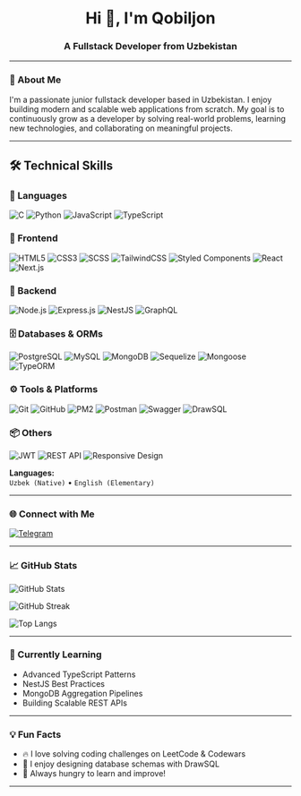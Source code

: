 <h1 align="center">Hi 👋, I'm Qobiljon</h1>
<h3 align="center">A Fullstack Developer from Uzbekistan</h3>

---

### 🚀 About Me

I'm a passionate junior fullstack developer based in Uzbekistan. I enjoy building modern and scalable web applications from scratch. My goal is to continuously grow as a developer by solving real-world problems, learning new technologies, and collaborating on meaningful projects.

---



## 🛠️ Technical Skills

### 🧠 Languages
![C](https://img.shields.io/badge/C-A8B9CC?style=for-the-badge&logo=c&logoColor=white)
![Python](https://img.shields.io/badge/Python-3776AB?style=for-the-badge&logo=python&logoColor=white)
![JavaScript](https://img.shields.io/badge/JavaScript-F7DF1E?style=for-the-badge&logo=javascript&logoColor=black)
![TypeScript](https://img.shields.io/badge/TypeScript-3178C6?style=for-the-badge&logo=typescript&logoColor=white)

### 🎨 Frontend
![HTML5](https://img.shields.io/badge/HTML5-E34F26?style=for-the-badge&logo=html5&logoColor=white)
![CSS3](https://img.shields.io/badge/CSS3-1572B6?style=for-the-badge&logo=css3&logoColor=white)
![SCSS](https://img.shields.io/badge/SCSS-CC6699?style=for-the-badge&logo=sass&logoColor=white)
![TailwindCSS](https://img.shields.io/badge/TailwindCSS-06B6D4?style=for-the-badge&logo=tailwind-css&logoColor=white)
![Styled Components](https://img.shields.io/badge/Styled--Components-DB7093?style=for-the-badge&logo=styled-components&logoColor=white)
![React](https://img.shields.io/badge/React-61DAFB?style=for-the-badge&logo=react&logoColor=black)
![Next.js](https://img.shields.io/badge/Next.js-000000?style=for-the-badge&logo=next.js&logoColor=white)

### 🧰 Backend
![Node.js](https://img.shields.io/badge/Node.js-339933?style=for-the-badge&logo=node.js&logoColor=white)
![Express.js](https://img.shields.io/badge/Express.js-000000?style=for-the-badge&logo=express&logoColor=white)
![NestJS](https://img.shields.io/badge/NestJS-E0234E?style=for-the-badge&logo=nestjs&logoColor=white)
![GraphQL](https://img.shields.io/badge/GraphQL-E10098?style=for-the-badge&logo=graphql&logoColor=white)

### 🗄️ Databases & ORMs
![PostgreSQL](https://img.shields.io/badge/PostgreSQL-4169E1?style=for-the-badge&logo=postgresql&logoColor=white)
![MySQL](https://img.shields.io/badge/MySQL-4479A1?style=for-the-badge&logo=mysql&logoColor=white)
![MongoDB](https://img.shields.io/badge/MongoDB-47A248?style=for-the-badge&logo=mongodb&logoColor=white)
![Sequelize](https://img.shields.io/badge/Sequelize-52B0E7?style=for-the-badge&logo=sequelize&logoColor=white)
![Mongoose](https://img.shields.io/badge/Mongoose-880000?style=for-the-badge&logo=mongoose&logoColor=white)
![TypeORM](https://img.shields.io/badge/TypeORM-FCC624?style=for-the-badge&logo=typeorm&logoColor=black)

### ⚙️ Tools & Platforms
![Git](https://img.shields.io/badge/Git-F05032?style=for-the-badge&logo=git&logoColor=white)
![GitHub](https://img.shields.io/badge/GitHub-181717?style=for-the-badge&logo=github&logoColor=white)
![PM2](https://img.shields.io/badge/PM2-2B037A?style=for-the-badge&logo=pm2&logoColor=white)
![Postman](https://img.shields.io/badge/Postman-FF6C37?style=for-the-badge&logo=postman&logoColor=white)
![Swagger](https://img.shields.io/badge/Swagger-85EA2D?style=for-the-badge&logo=swagger&logoColor=black)
![DrawSQL](https://img.shields.io/badge/DrawSQL-3A3A3A?style=for-the-badge&logoColor=white)

### 📦 Others
![JWT](https://img.shields.io/badge/JWT-000000?style=for-the-badge&logo=jsonwebtokens&logoColor=white)
![REST API](https://img.shields.io/badge/REST%20API-02569B?style=for-the-badge&logo=fastapi&logoColor=white)
![Responsive Design](https://img.shields.io/badge/Responsive--Design-0A0A0A?style=for-the-badge&logo=responsive&logoColor=white)

**Languages:**  
`Uzbek (Native)` • `English (Elementary)`

---

### 🌐 Connect with Me

[![Telegram](https://img.shields.io/badge/Telegram-Contact-blue?style=for-the-badge&logo=telegram)](https://t.me/Webdevelopperuz)

---

### 📈 GitHub Stats

![GitHub Stats](https://github-readme-stats.vercel.app/api?username=QobiljonDeveloper&show_icons=true&theme=tokyonight&hide=prs)

![GitHub Streak](https://github-readme-streak-stats.herokuapp.com?user=QobiljonDeveloper&theme=tokyonight&date_format=M%20j%5B%2C%20Y%5D)

![Top Langs](https://github-readme-stats.vercel.app/api/top-langs/?username=QobiljonDeveloper&layout=compact&theme=tokyonight)


---

### 🧠 Currently Learning

- Advanced TypeScript Patterns  
- NestJS Best Practices  
- MongoDB Aggregation Pipelines  
- Building Scalable REST APIs

---

### 💡 Fun Facts

- 🔥 I love solving coding challenges on LeetCode & Codewars  
- 🧩 I enjoy designing database schemas with DrawSQL  
- 🌱 Always hungry to learn and improve!

---


